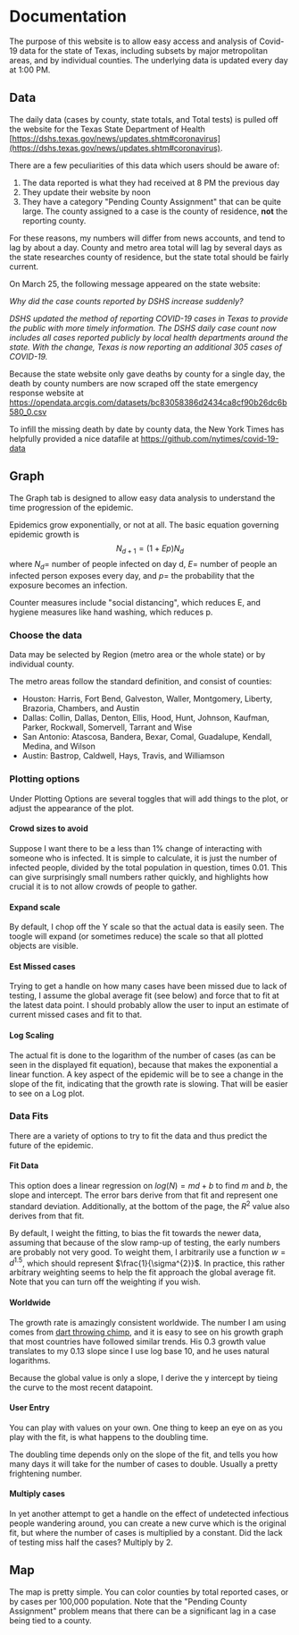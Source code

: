 
# Documentation

The purpose of this website is to allow easy access and analysis of 
Covid-19 data for the state of Texas, including subsets by major metropolitan areas, and by individual counties. The underlying data is updated every day at 1:00 PM.

## Data

The daily data (cases by county, state totals, and Total tests) is pulled off
the website for the Texas State Department of Health 
[https://dshs.texas.gov/news/updates.shtm#coronavirus](https://dshs.texas.gov/news/updates.shtm#coronavirus).

There are a few peculiarities of this data which users should be aware of:

1. The data reported is what they had received at 8 PM the previous day
2. They update their website by noon
3. They have a category "Pending County Assignment" that can be quite large. The county assigned to a case is the county of residence, **not** the reporting county.

For these reasons, my numbers will differ from news accounts, and tend to lag by about a day. County and metro area total will lag by several days as the state researches county of residence, but the state total should be fairly current.

On March 25, the following message appeared on the state website:

_Why did the case counts reported by DSHS increase suddenly?_

_DSHS updated the method of reporting COVID-19 cases in Texas to provide the public with more timely information. The DSHS daily case count now includes all cases reported publicly by local health departments around the state. With the change, Texas is now reporting an additional 305 cases of COVID-19._

Because the state website only gave deaths by county for a single day,
the death by county numbers are now scraped off the state emergency
response website at https://opendata.arcgis.com/datasets/bc83058386d2434ca8cf90b26dc6b580_0.csv

To infill the missing death by date by county data, the New York Times
has helpfully provided a nice datafile at https://github.com/nytimes/covid-19-data

## Graph

The Graph tab is designed to allow easy data analysis to understand the time progression of the epidemic.

Epidemics grow exponentially, or not at all. The basic equation governing epidemic growth is
$$N_{d+1}=(1+Ep)N_{d}$$ where $N_{d} =$ number of people infected on day d,
$E =$ number of people an infected person exposes every day, and $p =$ the
probability that the exposure becomes an infection.

Counter measures include "social distancing", which reduces E, and hygiene
measures like hand washing, which reduces p. 

### Choose the data

Data may be selected by Region (metro area or the whole state) or by individual county.

The metro areas follow the standard definition, and consist of counties:

*  Houston: Harris, Fort Bend, Galveston, Waller, Montgomery, Liberty, Brazoria, Chambers, and Austin
*  Dallas: Collin, Dallas, Denton, Ellis, Hood, Hunt, Johnson, Kaufman, Parker, Rockwall, Somervell, Tarrant and Wise
*  San Antonio: Atascosa, Bandera, Bexar, Comal, Guadalupe, Kendall, Medina, and Wilson
*  Austin: Bastrop, Caldwell, Hays, Travis, and Williamson

### Plotting options

Under Plotting Options are several toggles that will add things to the plot, or adjust the appearance of the plot.

#### Crowd sizes to avoid

Suppose I want there to be a less than 1% change of interacting with someone
who is infected. It is simple to calculate, it is just the number of infected
people, divided by the total population in question, times 0.01. This can
give surprisingly small numbers rather quickly, and highlights how crucial 
it is to not allow crowds of people to gather.

#### Expand scale

By default, I chop off the Y scale so that the actual data is easily seen.
The toogle will expand (or sometimes reduce) the scale so that all 
plotted objects are visible.

#### Est Missed cases

Trying to get a handle on how many cases have been missed due to lack of testing, 
I assume the global average fit (see below) and force that to fit at the latest 
data point. I should probably allow the user to input an estimate of current
missed cases and fit to that.

#### Log Scaling

The actual fit is done to the logarithm of the number of cases (as can be
seen in the displayed fit equation), because that makes the exponential a 
linear function. A key aspect of the epidemic will be to see a change in the
slope of the fit, indicating that the growth rate is slowing. That will be
easier to see on a Log plot.

### Data Fits

There are a variety of options to try to fit the data and thus predict
the future of the epidemic.

#### Fit Data

This option does a linear regression on $log(N) = md + b$ to find $m$ 
and $b$, the slope and intercept. The error bars derive from that fit
and represent one standard deviation. Additionally, at the bottom of the page, 
the $R^{2}$ value also derives from that fit.

By default, I weight the fitting, to bias the fit towards the newer data,
assuming that because of the slow ramp-up of testing, the early numbers are
probably not very good. To weight them, I arbitrarily use a function
$w = d^{1.5}$, which should represent $\frac{1}{\sigma^{2}}$. In practice, 
this rather arbitrary weighting seems to help the fit approach the global
average fit. Note that you can turn off the weighting if you wish.

#### Worldwide

The growth rate is amazingly consistent worldwide. The number I am using
comes from [dart throwing chimp](https://dartthrowingchimp.shinyapps.io/covid19-app/), and it is 
easy to see on his growth graph that most countries have followed similar 
trends. His 0.3 growth value translates to my 0.13 slope since I use log 
base 10, and he uses natural logarithms.

Because the global value is only a slope, I derive the y intercept by 
tieing the curve to the most recent datapoint.

#### User Entry

You can play with values on your own. One thing to keep an eye on as
you play with the fit, is what happens to the doubling time.

The doubling time depends only on the slope of the fit, and tells you how many
days it will take for the number of cases to double. Usually a pretty 
frightening number.

#### Multiply cases

In yet another attempt to get a handle on the effect of undetected
infectious people wandering around, you can create a new curve which is the
original fit, but where the number of cases is multiplied by a constant.
Did the lack of testing miss half the cases? Multiply by 2.

## Map

The map is pretty simple. You can color counties by total reported cases,
or by cases per 100,000 population. Note that the "Pending County Assignment"
problem means that there can be a significant lag in a case being tied to
a county.


